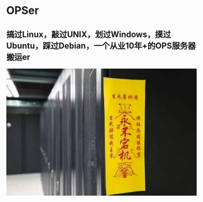 # OPSer
## 搞过Linux，敲过UNIX，划过Windows，摸过Ubuntu，踩过Debian，一个从业10年+的OPS服务器搬运er


<img src="/图库/神灵/nodown.jpg">

